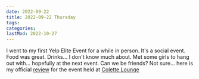 ```yaml
---
date: 2022-09-22
title: 2022-09-22 Thursday
tags:
categories:
lastMod: 2022-10-27
---
```

I went to my first Yelp Elite Event for a while in person. It's a social event. Food was great. Drinks... I don't know much about. Met some girls to hang out with... hopefully at the next event. Can we be friends? Not sure... here is my official [review](https://www.yelp.com/biz/elite-event-colette-lounge-mix-and-mingle-boston?hrid=qP3warRv5z_7FftmWtwh7A&utm_campaign=www_review_share_popup&utm_medium=copy_link&utm_source=(direct)) for the event held at [Colette Lounge](https://www.yelp.com/biz/colette-lounge-boston)


